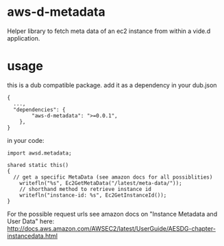 aws-d-metadata
==============

Helper library to fetch meta data of an ec2 instance from within a vide.d application.


usage
=============

this is a dub compatible package.
add it as a dependency in your dub.json
```
{
  ...,
  "dependencies": {
		"aws-d-metadata": ">=0.0.1",
	},
}
```

in your code:
```
import awsd.metadata;

shared static this()
{
  // get a specific MetaData (see amazon docs for all possiblities)
	writefln("%s", Ec2GetMetaData("/latest/meta-data/"));
	// shorthand method to retrieve instance id
	writefln("instance-id: %s", Ec2GetInstanceId());
}
```

For the possible request urls see amazon docs on "Instance Metadata and User Data" here:
http://docs.aws.amazon.com/AWSEC2/latest/UserGuide/AESDG-chapter-instancedata.html

